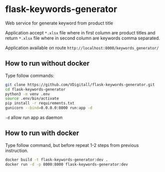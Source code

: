 # flask-keywords-generator

Web service for generate keyword from product title

Application accept `*.xlsx` file where in first column are product titles and return `*.xlsx` file where in second
column are keywords comma separated.

Application available on route ``http://localhost:8000/keywords_generator/``

## How to run without docker

Type follow commands:

```bash
git clone https://github.com/VDigitall/flask-keywords-generator.git
cd flask-keywords-generator
python3 -m venv .env
source .env/bin/activate
pip install -r requirements.txt
gunicorn --bind=0.0.0.0:8000 run:app -d
```

``-d`` allow run app as daemon

## How to run with docker

Type follow command, but before repeat 1-2 steps from previous instruction.

```bash
docker build -t flask-keywords-generator:dev .
docker run -d -p 8000:8000 flask-keywords-generator:dev
```

